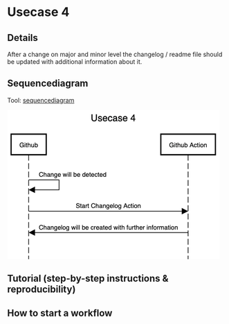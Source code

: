# Usecase 4

## Details

After a change on major and minor level the changelog / readme file should be updated with additional information about it.

## Sequencediagram
Tool: [sequencediagram](https://sequencediagram.org/)

![Usecase4](Images/Usecase-4.png)

## Tutorial (step-by-step instructions & reproducibility)

## How to start a workflow
